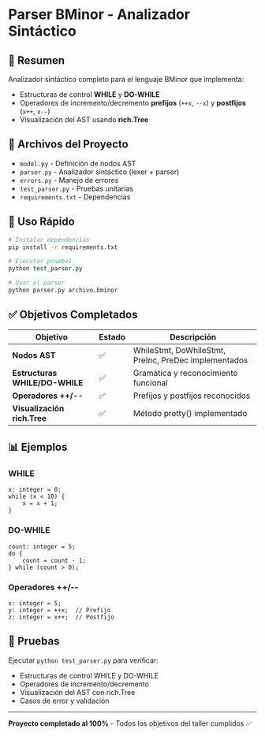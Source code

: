 # Parser BMinor - Analizador Sintáctico

## 🎯 Resumen

Analizador sintáctico completo para el lenguaje BMinor que implementa:
- Estructuras de control **WHILE** y **DO-WHILE**
- Operadores de incremento/decremento **prefijos** (`++x`, `--x`) y **postfijos** (`x++`, `x--`)
- Visualización del AST usando **rich.Tree**

## 📁 Archivos del Proyecto

- `model.py` - Definición de nodos AST
- `parser.py` - Analizador sintáctico (lexer + parser)
- `errors.py` - Manejo de errores
- `test_parser.py` - Pruebas unitarias
- `requirements.txt` - Dependencias

## 🚀 Uso Rápido

```bash
# Instalar dependencias
pip install -r requirements.txt

# Ejecutar pruebas
python test_parser.py

# Usar el parser
python parser.py archivo.bminor
```

## ✅ Objetivos Completados

| Objetivo | Estado | Descripción |
|----------|--------|-------------|
| **Nodos AST** | ✅ | WhileStmt, DoWhileStmt, PreInc, PreDec implementados |
| **Estructuras WHILE/DO-WHILE** | ✅ | Gramática y reconocimiento funcional |
| **Operadores ++/--** | ✅ | Prefijos y postfijos reconocidos |
| **Visualización rich.Tree** | ✅ | Método pretty() implementado |

## 📊 Ejemplos

### WHILE
```bminor
x: integer = 0;
while (x < 10) {
    x = x + 1;
}
```

### DO-WHILE
```bminor
count: integer = 5;
do {
    count = count - 1;
} while (count > 0);
```

### Operadores ++/--
```bminor
x: integer = 5;
y: integer = ++x;  // Prefijo
z: integer = x++;  // Postfijo
```

## 🧪 Pruebas

Ejecutar `python test_parser.py` para verificar:
- Estructuras de control WHILE y DO-WHILE
- Operadores de incremento/decremento
- Visualización del AST con rich.Tree
- Casos de error y validación

---
**Proyecto completado al 100%** - Todos los objetivos del taller cumplidos ✅
